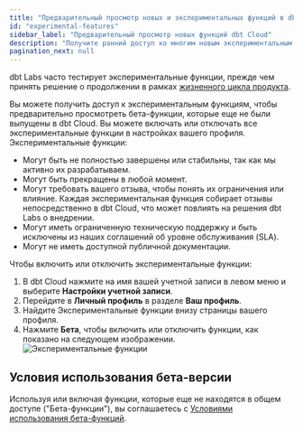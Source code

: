 ```yaml
---
title: "Предварительный просмотр новых и экспериментальных функций в dbt Cloud"
id: "experimental-features"
sidebar_label: "Предварительный просмотр новых функций dbt Cloud"
description: "Получите ранний доступ ко многим новым экспериментальным функциям dbt Labs, включив их в своем профиле."
pagination_next: null
---
```


dbt Labs часто тестирует экспериментальные функции, прежде чем принять решение о продолжении в рамках [жизненного цикла продукта](https://docs.getdbt.com/docs/dbt-versions/product-lifecycles#dbt-cloud).

Вы можете получить доступ к экспериментальным функциям, чтобы предварительно просмотреть бета-функции, которые еще не были выпущены в dbt Cloud. Вы можете включать или отключать все экспериментальные функции в настройках вашего профиля. Экспериментальные функции:

- Могут быть не полностью завершены или стабильны, так как мы активно их разрабатываем.
- Могут быть прекращены в любой момент.
- Могут требовать вашего отзыва, чтобы понять их ограничения или влияние. Каждая экспериментальная функция собирает отзывы непосредственно в dbt Cloud, что может повлиять на решения dbt Labs о внедрении.
- Могут иметь ограниченную техническую поддержку и быть исключены из наших соглашений об уровне обслуживания (SLA).
- Могут не иметь доступной публичной документации.

Чтобы включить или отключить экспериментальные функции:

1. В dbt Cloud нажмите на имя вашей учетной записи в левом меню и выберите **Настройки учетной записи**.
2. Перейдите в **Личный профиль** в разделе **Ваш профиль**.
3. Найдите Экспериментальные функции внизу страницы вашего профиля.
4. Нажмите **Бета**, чтобы включить или отключить функции, как показано на следующем изображении.
   ![Экспериментальные функции](/img/docs/dbt-versions/experimental-feats.png)

## Условия использования бета-версии

Используя или включая функции, которые еще не находятся в общем доступе ("Бета-функции"), вы соглашаетесь с [Условиями использования бета-функций](/assets/beta-tc.pdf).